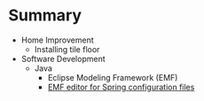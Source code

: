 # Summary

* Home Improvement
    * Installing tile floor  
* Software Development
    * Java
        * Eclipse Modeling Framework (EMF)
        * [EMF editor for Spring configuration files](software-development/java/emf/emf-editor-for-spring-configuration-files/README.md)
